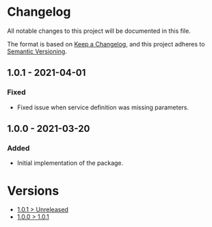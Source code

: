 # Changelog
All notable changes to this project will be documented in this file.

The format is based on [Keep a Changelog](https://keepachangelog.com/en/1.0.0/),
and this project adheres to [Semantic Versioning](https://semver.org/spec/v2.0.0.html).

## 1.0.1 - 2021-04-01
### Fixed
- Fixed issue when service definition was missing parameters.

## 1.0.0 - 2021-03-20
### Added
- Initial implementation of the package.

# Versions
- [1.0.1 > Unreleased](https://github.com/grizz-it/services/compare/1.0.1...HEAD)
- [1.0.0 > 1.0.1](https://github.com/grizz-it/services/compare/1.0.0...1.0.1)